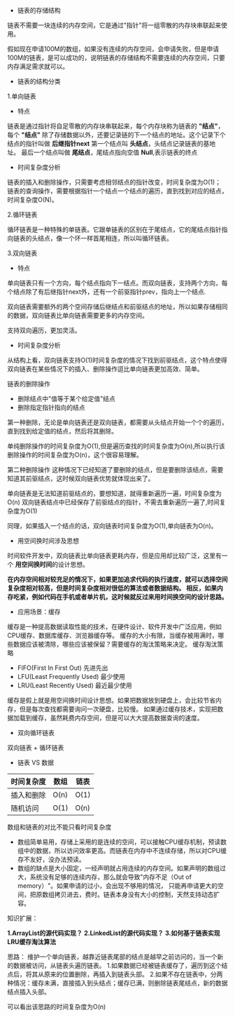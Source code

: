 
* 链表的存储结构

链表不需要一块连续的内存空间，它是通过"指针"将一组零散的内存块串联起来使用。

假如现在申请100M的数组，如果没有连续的内存空间，会申请失败，但是申请100M的链表，是可以成功的，说明链表的存储结构不需要连续的内存空间，只要内存满足需求就可以。

* 链表的结构分类

1.单向链表
* 特点

链表是通过指针将自足零散的内存块串联起来，每个内存块称为链表的 **"结点"**，每个 **"结点"** 除了存储数据以外，还要记录链的下一个结点的地址。这个记录下个结点的指针叫做 **后继指针next**
第一个结点叫 **头结点**，头结点记录链表的基地址。
最后一个结点叫做 **尾结点**，尾结点指向空值 **Null**,表示链表的终点

* 时间复杂度分析

链表的插入和删除操作，只需要考虑相邻结点的指针改变，时间复杂度为O(1)；
链表的查询操作，需要根据指针一个结点一个结点的遍历，直到找到对应的结点，时间复杂度O(N)。

2.循环链表

循环链表是一种特殊的单链表。它跟单链表的区别在于尾结点，它的尾结点指针指向链表的头结点，像一个环一样首尾相连，所以叫循环链表。

3.双向链表

* 特点

单向链表只有一个方向，每个结点指向下一结点。而双向链表，支持两个方向，每个结点除了有后继指针next外，还有一个前驱指针prev，指向上一个结点.

双向链表需要额外的两个空间存储后继结点和前驱结点的地址，所以如果存储相同的数据，双向链表比单向链表需要更多的内存空间。

支持双向遍历，更加灵活。

* 时间复杂度分析

从结构上看，双向链表支持O(1)时间复杂度的情况下找到前驱结点，这个特点使得双向链表在某些情况下的插入、删除操作逗比单向链表更加高效、简单。

链表的删除操作

- 删除结点中"值等于某个给定值"结点
- 删除指定指针指向的结点


第一种删除，无论是单向链表还是双向链表，都需要从头结点开始一个个的遍历，直到找到给定值的结点，然后将其删除。

单纯删除操作的时间复杂度为O(1),但是遍历查找的时间复杂度为O(n),所以执行该删除操作的时间复杂度为O(n)，这个很容易理解。

第二种删除操作
这种情况下已经知道了要删除的结点，但是要删除该结点，需要知道其前驱结点，这时候双向链表优势就体现出来了。

单向链表是无法知道前驱结点的，要想知道，就得重新遍历一遍，时间复杂度为O(n)
双向链表结点中已经保存了前驱结点的指针，不需去重新遍历一遍了,时间复杂度为O(1)

同理，如果插入一个结点的话，双向链表时间复杂度为O(1),单向链表为O(n)。


* 用空间换时间涉及思想

时间软件开发中，双向链表比单向链表更耗内存，但是应用却比较广泛，这里有一个 **用空间换时间**的设计思想。

**在内存空间相对较充足的情况下，如果更加追求代码的执行速度，就可以选择空间复杂度相对较高，但是时间复杂度相对很低的算法或者数据结构。
相反，如果内存吃紧，例如代码在手机或者单片机，这时候就反过来用时间换空间的设计思路。**

* 应用场景：缓存

缓存是一种提高数据读取性能的技术，在硬件设计、软件开发中广泛应用，例如CPU缓存、数据库缓存、浏览器缓存等。
缓存的大小有限，当缓存被用满时，哪些数据应该被清除，哪些应该被保留？需要缓存的淘汰策略来决定。
缓存淘汰策略
+ FIFO(First In First Out) 先进先出
+ LFU(Least Frequently Used) 最少使用
+ LRU(Least Recently Used) 最近最少使用

缓存是假上就是用空间换时间设计思想。如果把数据放到硬盘上，会比较节省内存，但是每次查找都需要询问一次硬盘，比较慢。
如果通过缓存技术，实现把数据加载到缓存，虽然耗费内存空间，但是可以大大提高数据查询的速度。

* 双向循环链表

双向链表 + 循环链表


* 链表 VS 数据

|时间复杂度 | 数组 | 链表|
|---------|------|----|
|插入和删除|O(n)|O(1)|
|随机访问|O(1)|O(n)|

数组和链表的对比不能只看时间复杂度

- 数组简单易用，存储上采用的是连续的空间，可以接触CPU缓存机制，预读数组中的数据，所以访问效率更高。而链表在内存中不连续存储，所以对CPU缓存不友好，没办法预读。
- 数组的缺点是大小固定，一经声明就占用连续的内存空间。如果声明的数组过大，系统没有足够的连续内存，那么就会导致"内存不足（Out of memory）"。如果申请的过小，会出现不够用的情况，
只能再申请更大的空间，把原数组拷贝进去，费时。链表本身没有大小的控制，天然支持动态扩容。

知识扩展：

**1.ArrayList的源代码实现？**
**2.LinkedList的源代码实现？**
**3.如何基于链表实现LRU缓存淘汰算法**

思路：
维护一个单向链表，越靠近链表尾部的结点是越早之前访问的，当一个新的数据被访问，从链表头遍历链表。
1.如果数据已经被链表缓存了，遍历到这个结点后，将其从原来的位置删除，再插入到链表头部。
2.如果不存在链表中，分两种情况：缓存未满，直接插入到头结点；缓存已满，则删除链表尾结点，新的数据结点插入头部。

可以看出该思路的时间复杂度为O(n)




